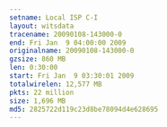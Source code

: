 ```yaml
---
setname: Local ISP C-I
layout: witsdata
tracename: 20090108-143000-0
end: Fri Jan  9 04:00:00 2009
originalname: 20090108-143000-0
gzsize: 860 MB
len: 0:30:00
start: Fri Jan  9 03:30:01 2009
totalwirelen: 12,577 MB
pkts: 22 million
size: 1,696 MB
md5: 2825722d119c23d8be78094d4e628695
---
```

